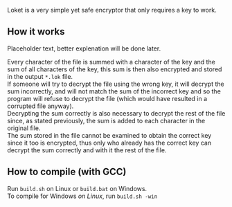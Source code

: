 Loket is a very simple yet safe encryptor that only requires a key to work.

## How it works
Placeholder text, better explenation will be done later.

Every character of the file is summed with a character of the key and the sum of all characters of the key, this sum is then also encrypted and stored in the output `*.lok` file.  
If someone will try to decrypt the file using the wrong key, it will decrypt the sum incorrectly, and will not match the sum of the incorrect key and so the program will refuse to decrypt the file (which would have resulted in a corrupted file anyway).  
Decrypting the sum correctly is also necessary to decrypt the rest of the file since, as stated previously, the sum is added to each character in the original file.  
The sum stored in the file cannot be examined to obtain the correct key since it too is encrypted, thus only who already has the correct key can decrypt the sum correctly and with it the rest of the file.

## How to compile (with GCC)
Run `build.sh` on Linux or `build.bat` on Windows.  
To compile for Windows *on Linux*, run `build.sh -win`
